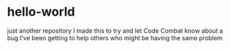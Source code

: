 # hello-world
just another repository
I made this to try and let Code Combat know about a bug I've been getting to help others who might be having the same problem

